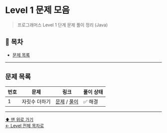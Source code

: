 # Level 1 문제 모음

> 프로그래머스 Level 1 단계 문제 풀이 정리 (Java)

## 📌 목차
- [문제 목록](#문제-목록)

---

## 문제 목록

| 번호 | 문제      | 링크 | 풀이 상태 |
|------|---------|------|----------|
| 1 | 자릿수 더하기 | [문제](https://school.programmers.co.kr/learn/courses/30/lessons/12931) / [풀이](./자릿수더하기/README.md) | ✅ 해결 |

---

[⬆ 맨 위로 가기](#level-1-문제-모음)  
[← Level 전체 목차로](../README.md)